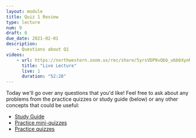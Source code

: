 ```yaml
---
layout: module
title: Quiz 1 Review
type: lecture
num: 9
draft: 0
due_date: 2021-02-01
description:
    - Questions about Q1
videos: 
    - url: https://northwestern.zoom.us/rec/share/5yrsVDP9vQbb_ubb6XynMf1m4xWFowlgPARk_B_eQgNBJTzRCHLpyp4j1xlgWh80.wGAyG27WssMQRDTn?startTime=1612195152000
      title: "Live Lecture"
      live: 1
      duration: "52:28"
---
```


Today we'll go over any questions that you'd like! Feel free to ask about any problems from the practice quizzes or study guide (below) or any other concepts that could be useful:

* <a href="https://docs.google.com/document/d/1U8nQCS6SoCej9rsevE803b5HY9tnQROH8oTcrDxOiGo/edit?usp=sharing" target="_blank">Study Guide</a>
* <a href="https://canvas.northwestern.edu/courses/130514/quizzes" target="_blank">Practice mini-quizzes</a>
* <a href="https://canvas.northwestern.edu/courses/130514/quizzes" target="_blank">Practice quizzes</a>